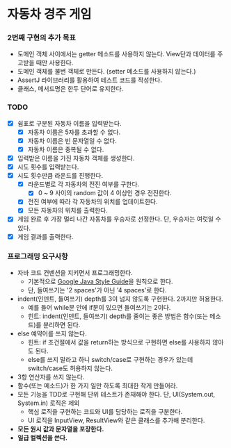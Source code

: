 # 자동차 경주 게임

### 2번째 구현의 추가 목표

- 도메인 객체 사이에서는 getter 메소드를 사용하지 않는다. View단과 데이터를 주고받을 때만 사용한다.
- 도메인 객체를 불변 객체로 만든다. (setter 메소드를 사용하지 않는다.)
- AssertJ 라이브러리를 활용하여 테스트 코드를 작성한다.
- 클래스, 메서드명은 한두 단어로 유지한다.

### TODO

- [x] 쉼표로 구분된 자동차 이름을 입력받는다.
    - [x] 자동차 이름은 5자를 초과할 수 없다.
    - [x] 자동차 이름은 빈 문자열일 수 없다.
    - [x] 자동차 이름은 중복될 수 없다.
- [x] 입력받은 이름을 가진 자동차 객체를 생성한다.
- [x] 시도 횟수를 입력받는다.
- [x] 시도 횟수만큼 라운드를 진행한다.
    - [x] 라운드별로 각 자동차의 전진 여부를 구한다.
        - [x] 0 ~ 9 사이의 random 값이 4 이상인 경우 전진한다.
    - [x] 전진 여부에 따라 각 자동차의 위치를 업데이트한다.
    - [x] 모든 자동차의 위치를 출력한다.
- [x] 게임 완료 후 가장 멀리 나간 자동차를 우승자로 선정한다. 단, 우승자는 여럿일 수 있다.
- [x] 게임 결과를 출력한다.

### 프로그래밍 요구사항

- 자바 코드 컨벤션을 지키면서 프로그래밍한다.
    - 기본적으로 [Google Java Style Guide](https://google.github.io/styleguide/javaguide.html)을 원칙으로 한다.
    - 단, 들여쓰기는 '2 spaces'가 아닌 '4 spaces'로 한다.
- indent(인덴트, 들여쓰기) depth를 3이 넘지 않도록 구현한다. 2까지만 허용한다.
    - 예를 들어 while문 안에 if문이 있으면 들여쓰기는 2이다.
    - 힌트: indent(인덴트, 들여쓰기) depth를 줄이는 좋은 방법은 함수(또는 메소드)를 분리하면 된다.
- else 예약어를 쓰지 않는다.
    - 힌트: if 조건절에서 값을 return하는 방식으로 구현하면 else를 사용하지 않아도 된다.
    - else를 쓰지 말라고 하니 switch/case로 구현하는 경우가 있는데 switch/case도 허용하지 않는다.
- 3항 연산자를 쓰지 않는다.
- 함수(또는 메소드)가 한 가지 일만 하도록 최대한 작게 만들어라.
- 모든 기능을 TDD로 구현해 단위 테스트가 존재해야 한다. 단, UI(System.out, System.in) 로직은 제외
    - 핵심 로직을 구현하는 코드와 UI를 담당하는 로직을 구분한다.
    - UI 로직을 InputView, ResultView와 같은 클래스를 추가해 분리한다.
- **모든 원시 값과 문자열을 포장한다.**
- **일급 컬렉션을 쓴다.**